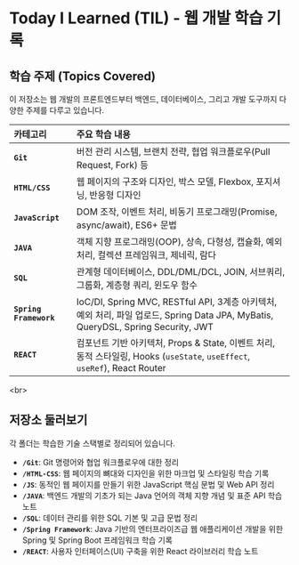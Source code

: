 
#  Today I Learned (TIL) - 웹 개발 학습 기록

## 학습 주제 (Topics Covered)

이 저장소는 웹 개발의 프론트엔드부터 백엔드, 데이터베이스, 그리고 개발 도구까지 다양한 주제를 다루고 있습니다.

| 카테고리 | 주요 학습 내용 |
| :--- | :--- |
| **`Git`** | 버전 관리 시스템, 브랜치 전략, 협업 워크플로우(Pull Request, Fork) 등 |
| **`HTML/CSS`** | 웹 페이지의 구조와 디자인, 박스 모델, Flexbox, 포지셔닝, 반응형 디자인 |
| **`JavaScript`** | DOM 조작, 이벤트 처리, 비동기 프로그래밍(Promise, async/await), ES6+ 문법 |
| **`JAVA`** | 객체 지향 프로그래밍(OOP), 상속, 다형성, 캡슐화, 예외 처리, 컬렉션 프레임워크, 제네릭, 람다 |
| **`SQL`** | 관계형 데이터베이스, DDL/DML/DCL, JOIN, 서브쿼리, 그룹화, 계층형 쿼리, 윈도우 함수 |
| **`Spring Framework`** | IoC/DI, Spring MVC, RESTful API, 3계층 아키텍처, 예외 처리, 파일 업로드, Spring Data JPA, MyBatis, QueryDSL, Spring Security, JWT |
| **`REACT`** | 컴포넌트 기반 아키텍처, Props & State, 이벤트 처리, 동적 스타일링, Hooks (`useState`, `useEffect`, `useRef`), React Router |

\<br\>

##  저장소 둘러보기

각 폴더는 학습한 기술 스택별로 정리되어 있습니다.

  - **`/Git`**: Git 명령어와 협업 워크플로우에 대한 정리
  - **`/HTML-CSS`**: 웹 페이지의 뼈대와 디자인을 위한 마크업 및 스타일링 학습 기록
  - **`/JS`**: 동적인 웹 페이지를 만들기 위한 JavaScript 핵심 문법 및 Web API 정리
  - **`/JAVA`**: 백엔드 개발의 기초가 되는 Java 언어의 객체 지향 개념 및 표준 API 학습 노트
  - **`/SQL`**: 데이터 관리를 위한 SQL 기본 및 고급 문법 정리
  - **`/Spring Framework`**: Java 기반의 엔터프라이즈급 웹 애플리케이션 개발을 위한 Spring 및 Spring Boot 프레임워크 학습 기록
  - **`/REACT`**: 사용자 인터페이스(UI) 구축을 위한 React 라이브러리 학습 노트
